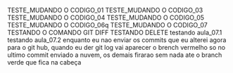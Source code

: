 TESTE_MUDANDO O CODIGO_01
TESTE_MUDANDO O CODIGO_03
TESTE_MUDANDO O CODIGO_04
TESTE_MUDANDO O CODIGO_05
TESTE_MUDANDO O CODIGO_06q
TESTE_MUDANDO O CODIGO_07
TESTANDO O COMANDO GIT DIFF
TESTANDO DELETE
testando aula_07.1
testando aula_07.2 enquanto eu nao enviar os commits que eu alterei agora para o git hub, quando eu der git log vai aparecer o brench vermelho so no ultimo commit enviado a nuvem, os demais firarao sem nada ate o branch verde que fica na cabeça
